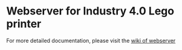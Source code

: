 # Webserver for Industry 4.0 Lego printer

For more detailed documentation, please visit the [wiki of webserver](https://github.com/CSCWLab2015/webserver/wiki)
